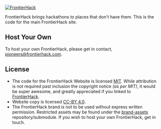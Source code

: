 [![FrontierHack](https://raw.github.com/frontierhack/brand-assets/master/frontier-hack-logo@2x.png)](http://frontierhack.com)

FrontierHack brings hackathons to places that don't have them. This is the code for the main FrontierHack site.

## Host Your Own
To host your own FrontierHack, please get in contact, <pioneers@frontierhack.com>.

## License
- The code for the FrontierHack Website is licensed [MIT](http://opensource.org/licenses/MIT). While attribution is not required past inclusion the copyright notice _(as per MIT)_, it would be super awesome, and greatly appreciated if you linked to [FrontierHack](http://frontierhack.com).
- Website copy is licensed [CC-BY 4.0](http://creativecommons.org/licenses/by/4.0/).
- The FrontierHack brand is not to be used without express written permission. Restricted assets may be found under the [brand-assets](https://github.com/frontierhack/brand-assets) repository/submodule. If you wish to host your own FrontierHack, get in touch.